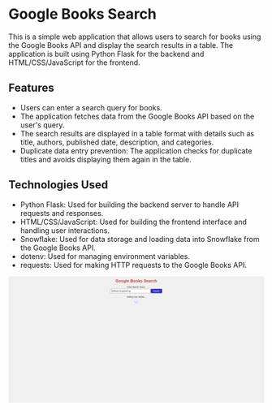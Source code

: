 # Google Books Search

This is a simple web application that allows users to search for books using the Google Books API and display the search results in a table. The application is built using Python Flask for the backend and HTML/CSS/JavaScript for the frontend.

## Features

- Users can enter a search query for books.
- The application fetches data from the Google Books API based on the user's query.
- The search results are displayed in a table format with details such as title, authors, published date, description, and categories.
- Duplicate data entry prevention: The application checks for duplicate titles and avoids displaying them again in the table.

## Technologies Used

- Python Flask: Used for building the backend server to handle API requests and responses.
- HTML/CSS/JavaScript: Used for building the frontend interface and handling user interactions.
- Snowflake: Used for data storage and loading data into Snowflake from the Google Books API.
- dotenv: Used for managing environment variables.
- requests: Used for making HTTP requests to the Google Books API.

![Search Screen](/Search.png)

